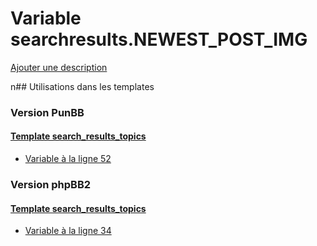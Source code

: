 # Variable searchresults.NEWEST_POST_IMG
[Ajouter une description](https://fa-tvars.appspot.com/searchresults.NEWEST_POST_IMG)

n## Utilisations dans les templates

### Version PunBB

#### [Template search_results_topics](punbb/search_results_topics.md)
* [Variable à la ligne 52](../punbb/search_results_topics.tpl#L52)

### Version phpBB2

#### [Template search_results_topics](subsilver/search_results_topics.md)
* [Variable à la ligne 34](../subsilver/search_results_topics.tpl#L34)